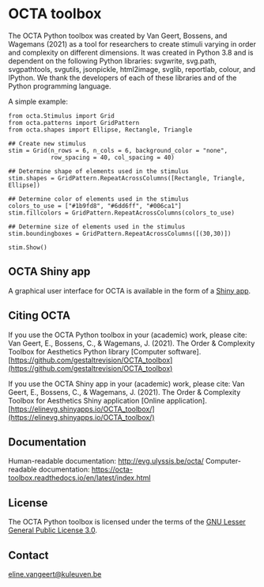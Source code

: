 # OCTA toolbox

The OCTA Python toolbox was created by Van Geert, Bossens, and Wagemans (2021) as a tool for researchers to create stimuli varying in order and complexity on different dimensions. 
It was created in Python 3.8 and is dependent on the following Python libraries: svgwrite, svg.path, svgpathtools, svgutils, jsonpickle, html2image, svglib, reportlab, colour, and IPython. 
We thank the developers of each of these libraries and of the Python programming language.

A simple example:

```
from octa.Stimulus import Grid
from octa.patterns import GridPattern
from octa.shapes import Ellipse, Rectangle, Triangle

## Create new stimulus
stim = Grid(n_rows = 6, n_cols = 6, background_color = "none",
            row_spacing = 40, col_spacing = 40)

## Determine shape of elements used in the stimulus
stim.shapes = GridPattern.RepeatAcrossColumns([Rectangle, Triangle, Ellipse])

## Determine color of elements used in the stimulus
colors_to_use = ["#1b9fd8", "#6dd6ff", "#006ca1"]
stim.fillcolors = GridPattern.RepeatAcrossColumns(colors_to_use)

## Determine size of elements used in the stimulus
stim.boundingboxes = GridPattern.RepeatAcrossColumns([(30,30)])

stim.Show()
```

## OCTA Shiny app
A graphical user interface for OCTA is available in the form of a [Shiny app](https://elinevg.shinyapps.io/OCTA_toolbox/).

## Citing OCTA
If you use the OCTA Python toolbox in your (academic) work, please cite:
Van Geert, E., Bossens, C., & Wagemans, J. (2021). The Order & Complexity Toolbox for Aesthetics Python library [Computer software]. [https://github.com/gestaltrevision/OCTA_toolbox](https://github.com/gestaltrevision/OCTA_toolbox)

If you use the OCTA Shiny app in your (academic) work, please cite:
Van Geert, E., Bossens, C., & Wagemans, J. (2021). The Order & Complexity Toolbox for Aesthetics Shiny application [Online application]. [https://elinevg.shinyapps.io/OCTA_toolbox/](https://elinevg.shinyapps.io/OCTA_toolbox/)

## Documentation
Human-readable documentation: http://evg.ulyssis.be/octa/
Computer-readable documentation: https://octa-toolbox.readthedocs.io/en/latest/index.html

## License
The OCTA Python toolbox is licensed under the terms of the [GNU Lesser General Public License 3.0](https://choosealicense.com/licenses/lgpl-3.0/).

## Contact
[eline.vangeert@kuleuven.be](mailto:eline.vangeert@kuleuven.be)
